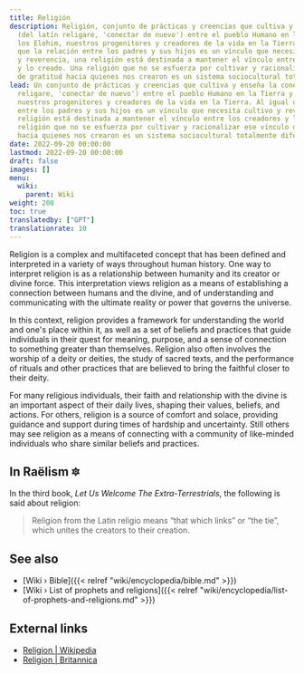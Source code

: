 ```yaml
---
title: Religión
description: Religión, conjunto de prácticas y creencias que cultiva y enseña la conexión
  (del latín religare, 'conectar de nuevo') entre el pueblo Humano en la Tierra y
  los Elohim, nuestros progenitores y creadores de la vida en la Tierra. Al igual
  que la relación entre los padres y sus hijos es un vínculo que necesita cultivo
  y reverencia, una religión está destinada a mantener el vínculo entre los creadores
  y lo creado. Una religión que no se esfuerza por cultivar y racionalizar ese vínculo
  de gratitud hacia quienes nos crearon es un sistema sociocultural totalmente diferente.
lead: Un conjunto de prácticas y creencias que cultiva y enseña la conexión (del latín
  religare, 'conectar de nuevo') entre el pueblo Humano en la Tierra y los Elohim,
  nuestros progenitores y creadores de la vida en la Tierra. Al igual que la relación
  entre los padres y sus hijos es un vínculo que necesita cultivo y reverencia, una
  religión está destinada a mantener el vínculo entre los creadores y lo creado. Una
  religión que no se esfuerza por cultivar y racionalizar ese vínculo de gratitud
  hacia quienes nos crearon es un sistema sociocultural totalmente diferente.
date: 2022-09-20 00:00:00
lastmod: 2022-09-20 00:00:00
draft: false
images: []
menu:
  wiki:
    parent: Wiki
weight: 200
toc: true
translatedby: ["GPT"]
translationrate: 10
---
```


Religion is a complex and multifaceted concept that has been defined and interpreted in a variety of ways throughout human history. One way to interpret religion is as a relationship between humanity and its creator or divine force. This interpretation views religion as a means of establishing a connection between humans and the divine, and of understanding and communicating with the ultimate reality or power that governs the universe.

In this context, religion provides a framework for understanding the world and one's place within it, as well as a set of beliefs and practices that guide individuals in their quest for meaning, purpose, and a sense of connection to something greater than themselves. Religion also often involves the worship of a deity or deities, the study of sacred texts, and the performance of rituals and other practices that are believed to bring the faithful closer to their deity.

For many religious individuals, their faith and relationship with the divine is an important aspect of their daily lives, shaping their values, beliefs, and actions. For others, religion is a source of comfort and solace, providing guidance and support during times of hardship and uncertainty. Still others may see religion as a means of connecting with a community of like-minded individuals who share similar beliefs and practices.

## In Raëlism 🔯

In the third book, _Let Us Welcome The Extra-Terrestrials_, the following is said about religion:

> Religion from the Latin religio means “that which links” or “the tie”, which unites the creators to their creation.

## See also

- [Wiki › Bible]({{< relref "wiki/encyclopedia/bible.md" >}})
- [Wiki › List of prophets and religions]({{< relref "wiki/encyclopedia/list-of-prophets-and-religions.md" >}})

## External links

- [Religion | Wikipedia](https://en.wikipedia.org/wiki/Religion)
- [Religion | Britannica](https://www.britannica.com/topic/religion)
